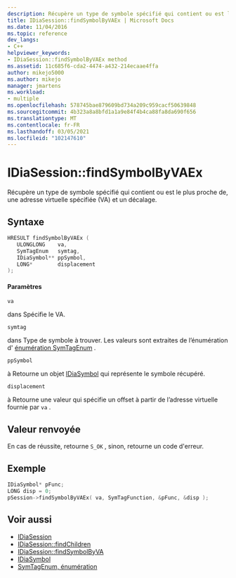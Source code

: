 ```yaml
---
description: Récupère un type de symbole spécifié qui contient ou est le plus proche de, une adresse virtuelle spécifiée (VA) et un décalage.
title: IDiaSession::findSymbolByVAEx | Microsoft Docs
ms.date: 11/04/2016
ms.topic: reference
dev_langs:
- C++
helpviewer_keywords:
- IDiaSession::findSymbolByVAEx method
ms.assetid: 11c685f6-cda2-4474-a432-214ecaae4ffa
author: mikejo5000
ms.author: mikejo
manager: jmartens
ms.workload:
- multiple
ms.openlocfilehash: 578745bae879609bd734a209c959cacf50639848
ms.sourcegitcommit: 4b323a8a8bfd1a1a9e84f4b4ca88fa8da690f656
ms.translationtype: MT
ms.contentlocale: fr-FR
ms.lasthandoff: 03/05/2021
ms.locfileid: "102147610"
---
```

# <a name="idiasessionfindsymbolbyvaex"></a>IDiaSession::findSymbolByVAEx
Récupère un type de symbole spécifié qui contient ou est le plus proche de, une adresse virtuelle spécifiée (VA) et un décalage.

## <a name="syntax"></a>Syntaxe

```C++
HRESULT findSymbolByVAEx ( 
   ULONGLONG    va,
   SymTagEnum   symtag,
   IDiaSymbol** ppSymbol,
   LONG*        displacement
);
```

#### <a name="parameters"></a>Paramètres
 `va`

dans Spécifie le VA.

 `symtag`

dans Type de symbole à trouver. Les valeurs sont extraites de l’énumération d' [énumération SymTagEnum](../../debugger/debug-interface-access/symtagenum.md) .

 `ppSymbol`

à Retourne un objet [IDiaSymbol](../../debugger/debug-interface-access/idiasymbol.md) qui représente le symbole récupéré.

 `displacement`

à Retourne une valeur qui spécifie un offset à partir de l’adresse virtuelle fournie par `va` .

## <a name="return-value"></a>Valeur renvoyée
 En cas de réussite, retourne `S_OK` , sinon, retourne un code d'erreur.

## <a name="example"></a>Exemple

```C++
IDiaSymbol* pFunc;
LONG disp = 0;
pSession->findSymbolByVAEx( va, SymTagFunction, &pFunc, &disp );
```

## <a name="see-also"></a>Voir aussi
- [IDiaSession](../../debugger/debug-interface-access/idiasession.md)
- [IDiaSession::findChildren](../../debugger/debug-interface-access/idiasession-findchildren.md)
- [IDiaSession::findSymbolByVA](../../debugger/debug-interface-access/idiasession-findsymbolbyva.md)
- [IDiaSymbol](../../debugger/debug-interface-access/idiasymbol.md)
- [SymTagEnum, énumération](../../debugger/debug-interface-access/symtagenum.md)
